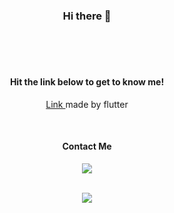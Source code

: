 <div align=center>

### Hi there 👋

<br>
<br>
<br>

#### Hit the link below to get to know me!
<a href="https://okrie.github.io/web/"> Link </a>
made by flutter 

<br>

#### Contact Me

<a href="mailto:mykkang55@naver.com"> <img src="https://img.shields.io/badge/email-ffffff?logo=gmail"> </a>

<br>

<a href="https://github.com/Okrie">
	<img src="https://hits.seeyoufarm.com/api/count/incr/badge.svg?url=https%3A%2F%2Fgithub.com%2FEthan-OH&count_bg=%2379C83D&title_bg=%23555555&icon=&icon_color=%23E7E7E7&title=hits&edge_flat=false"/>
</a>

</div>

<!--
**Okrie/Okrie** is a ✨ _special_ ✨ repository because its `README.md` (this file) appears on your GitHub profile.

Here are some ideas to get you started:

- 🔭 I’m currently working on ...
- 🌱 I’m currently learning ...
- 👯 I’m looking to collaborate on ...
- 🤔 I’m looking for help with ...
- 💬 Ask me about ...
- 📫 How to reach me: ...
- 😄 Pronouns: ...
- ⚡ Fun fact: ...
-->
